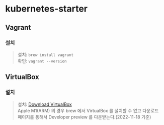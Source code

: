 # kubernetes-starter

## Vagrant
### 설치
> 설치: `brew install vagrant`  
> 확인: `vagrant --version`  

## VirtualBox
### 설치
> 설치: [Download VirtualBox](https://www.virtualbox.org/wiki/Downloads)  
> Apple M1(ARM) 의 경우 brew 에서 VirtualBox 를 설치할 수 없고 다운로드 페이지를 통해서 Developer preview 를 다운받는다.(2022-11-18 기준)  

